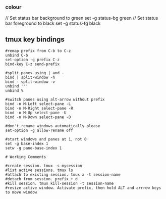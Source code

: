 ### colour
// Set status bar background to green
set -g status-bg green
// Set status bar foreground to black
set -g status-fg black


## tmux key bindings
```
#remap prefix from C-b to C-z
unbind C-b
set-option -g prefix C-z
bind-key C-z send-prefix

#split panes using | and -
bind | split-window -h
bind - split-window -v
unbind '"'
unbind %

#switch panes using alt-arrow without prefix
bind -n M-Left select-pane -L
bind -n M-Right select-pane -R
bind -n M-Up select-pane -U
bind -n M-Down select-pane -D

#don't rename windows automatically please
set-option -g allow-rename off

#start windows and panes at 1, not 0
set -g base-index 1
setw -g pane-base-index 1

# Working Comments

#create session. tmux -s mysession
#list active sessions. tmux ls
#attach to existing session. tmux a -t session-name
#detach from session. prefix + d
#kill session. tmux kill-session -t session-name
#resize active window. Activate prefix, then hold ALT and arrrow keys to move window
```

